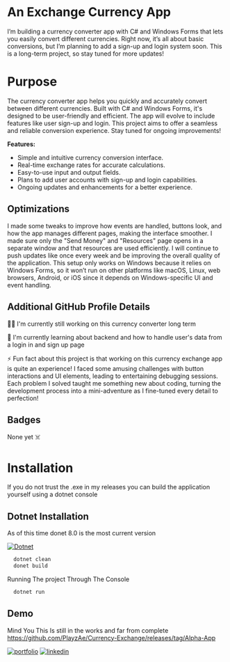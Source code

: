 
# An Exchange Currency App

I’m building a currency converter app with C# and Windows Forms that lets you easily convert different currencies. Right now, it’s all about basic conversions, but I’m planning to add a sign-up and login system soon. This is a long-term project, so stay tuned for more updates!

# Purpose

The currency converter app helps you quickly and accurately convert between different currencies. Built with C# and Windows Forms, it's designed to be user-friendly and efficient. The app will evolve to include features like user sign-up and login. This project aims to offer a seamless and reliable conversion experience. Stay tuned for ongoing improvements!

**Features:**

- Simple and intuitive currency conversion interface.
- Real-time exchange rates for accurate calculations.
- Easy-to-use input and output fields.
- Plans to add user accounts with sign-up and login capabilities.
- Ongoing updates and enhancements for a better experience.


## Optimizations

I made some tweaks to improve how events are handled, buttons look, and how the app manages different pages, making the interface smoother. I made sure only the "Send Money" and "Resources" page opens in a separate window and that resources are used efficiently. I will continue to push updates like once every week and be improving the overall quality of the application. This setup only works on Windows because it relies on Windows Forms, so it won’t run on other platforms like macOS, Linux, web browsers, Android, or iOS since it depends on Windows-specific UI and event handling.

## Additional GitHub Profile Details

👩‍💻 I'm currently still working on this currency converter long term

🧠 I'm currently learning about backend and how to handle user's data from a login in and sign up page

⚡️ Fun fact about this project is that working on this currency exchange app is quite an experience! I faced some amusing challenges with button interactions and UI elements, leading to entertaining debugging sessions. Each problem I solved taught me something new about coding, turning the development process into a mini-adventure as I fine-tuned every detail to perfection!


## Badges

None yet ☠️


# Installation

If you do not trust the .exe in my releases you can build the application yourself using a dotnet console

## Dotnet Installation
As of this time donet 8.0 is the most current version

[![Dotnet](https://img.shields.io/badge/Dotnet%20Download-8A2BE2)](https://dotnet.microsoft.com/en-us/download)

```bash
  dotnet clean
  donet build
```

Running The project Through The Console
```bash
  dotnet run
```
    
## Demo

Mind You This Is still in the works and far from complete
https://github.com/PlayzAe/Currency-Exchange/releases/tag/Alpha-App


[![portfolio](https://img.shields.io/badge/my_portfolio-000?style=for-the-badge&logo=ko-fi&logoColor=white)](https://georges-portfolio-bac87a.webflow.io/)
[![linkedin](https://img.shields.io/badge/linkedin-0A66C2?style=for-the-badge&logo=linkedin&logoColor=white)](https://www.linkedin.com/in/icpplayz/)


